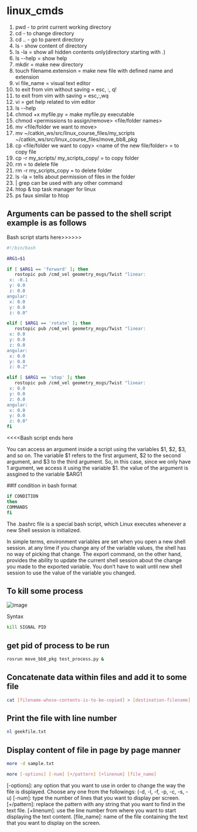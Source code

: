 # linux_cmds
1) pwd - to print current working directory
2) cd - to change directory
3) cd .. - go to parent directory
4) ls - show content of directory
5) ls -la = show all hidden contents only(directory starting with .)
6) ls --help = show help
7) mkdir = make new directory
8) touch filename.extension = make new file with defined name and extension
9) vi file_name =  visual text editor
10) to exit from vim without saving = esc, :, q!
11) to exit from vim with saving = esc,:,wq
12) vi = get help related to vim editor
13) ls --help
14) chmod +x myfile.py = make myfile.py executable
15) chmod  <groups to assign the permissions><permissions to assign/remove> <file/folder names>
16) mv <file/folder we want to move> <destination>
17) mv ~/catkin_ws/src/linux_course_files/my_scripts ~/catkin_ws/src/linux_course_files/move_bb8_pkg
18) cp <file/folder we want to copy> <name of the new file/folder> = to copy file
19) cp -r my_scripts/ my_scripts_copy/ = to copy folder
20) rm <file to remove> =  to delete file
21) rm -r my_scripts_copy =  to delete folder
22) ls -la = tells about permission of files in the folder
 23) | grep can be used with any other command
  24) htop & top task manager for linux
  25) ps faux similar to htop
  
##  Arguments can be passed to the shell script example is as follows
Bash script starts here>>>>>>  
 ```bash
#!/bin/bash

ARG1=$1

if [ $ARG1 == 'forward' ]; then
    rostopic pub /cmd_vel geometry_msgs/Twist "linear:
  x: -0.1
  y: 0.0
  z: 0.0
angular:
  x: 0.0
  y: 0.0
  z: 0.0"

elif [ $ARG1 == 'rotate' ]; then
    rostopic pub /cmd_vel geometry_msgs/Twist "linear:
  x: 0.0
  y: 0.0
  z: 0.0
angular:
  x: 0.0
  y: 0.0
  z: 0.2"

elif [ $ARG1 == 'stop' ]; then
    rostopic pub /cmd_vel geometry_msgs/Twist "linear:
  x: 0.0
  y: 0.0
  z: 0.0
angular:
  x: 0.0
  y: 0.0
  z: 0.0"
fi
   ```
 <<<<Bash script ends here
  
   You can access an argument inside a script using the variables $1, $2, $3, and so on. The variable $1 refers to the first argument, $2 to the second argument, and $3 to the third argument. So, in this case, since we only have 1 argument, we access it using the variable $1.
   the value of the argument is assgined to the variable $ARG1
  
  
  
 ##If condition in bash format
   ```bash
  if CONDITION
then
  COMMANDS
fi
  ```
  
  The .bashrc file is a special bash script, which Linux executes whenever a new Shell session is initialized.
  
  In simple terms, environment variables are set when you open a new shell session. at any time if you change any of the variable values, the shell has no way of picking that change. The export command, on the other hand, provides the ability to update the current shell session about the change you made to the exported variable. You don’t have to wait until new shell session to use the value of the variable you changed.
 
 
## To kill some process
 
 ![image](https://user-images.githubusercontent.com/40294372/216338864-150fab1b-e1ee-4321-a955-ec9a1251f340.png)
 
Syntax 
 ```bash
 kill SIGNAL PID
  ```
 ## get pid of process to be run
  ```bash
 rosrun move_bb8_pkg test_process.py &
  ```
 
 ## Concatenate data within files and add it to some file
 ```bash
 cat [filename-whose-contents-is-to-be-copied] > [destination-filename]
 ```
## Print the file with line number
 ```bash
 nl geekfile.txt
 ```
 
 ## Display content of file in page by page manner
  ```bash
 more -d sample.txt
  ```
 ```bash
 more [-options] [-num] [+/pattern] [+linenum] [file_name]
  ```

[-options]: any option that you want to use in order to change the way the file is displayed. Choose any one from the followings: (-d, -l, -f, -p, -c, -s, -u)
[-num]: type the number of lines that you want to display per screen.
[+/pattern]: replace the pattern with any string that you want to find in the text file.
[+linenum]: use the line number from where you want to start displaying the text content.
[file_name]: name of the file containing the text that you want to display on the screen.
